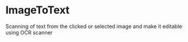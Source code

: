 # ImageToText
Scanning of text from the clicked or selected image and make it editable using OCR scanner
